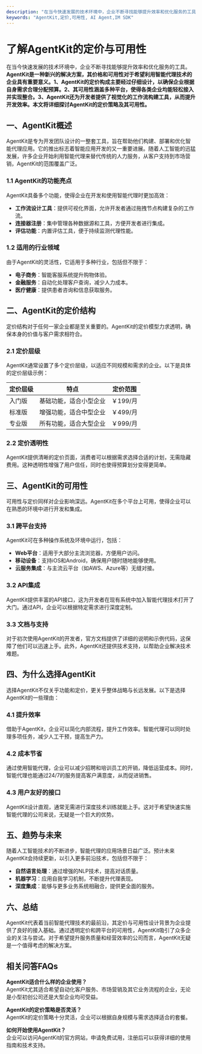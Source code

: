 ```yaml
---
description: "在当今快速发展的技术环境中，企业不断寻找能够提升效率和优化服务的工具。**AgentKit是一种新兴的解决方案，其价格和可用性对于希望利用智能代理技术的企业具有重要意义。1、AgentKit的定价构成主要经过仔细设计，以确保企业根据自身需求合理分配预算。2、其可用性涵盖多种平台，使得各类企业均能轻松接入并实现整合。3、AgentKit还为开发者提供了视觉化的工作流构建工具，从而提升开发效率。本文将详细探讨AgentKit的定价策略及其可用性。**"
keywords: "AgentKit,定价,可用性, AI Agent,IM SDK"
---
```

# 了解AgentKit的定价与可用性

在当今快速发展的技术环境中，企业不断寻找能够提升效率和优化服务的工具。**AgentKit是一种新兴的解决方案，其价格和可用性对于希望利用智能代理技术的企业具有重要意义。1、AgentKit的定价构成主要经过仔细设计，以确保企业根据自身需求合理分配预算。2、其可用性涵盖多种平台，使得各类企业均能轻松接入并实现整合。3、AgentKit还为开发者提供了视觉化的工作流构建工具，从而提升开发效率。本文将详细探讨AgentKit的定价策略及其可用性。**

## 一、AgentKit概述

AgentKit是专为开发团队设计的一整套工具，旨在帮助他们构建、部署和优化智能代理应用。它的推出标志着智能应用开发的又一重要进展。随着人工智能的迅猛发展，许多企业开始利用智能代理来替代传统的人力服务，从客户支持到市场营销，AgentKit的范围覆盖广泛。

### 1.1 AgentKit的功能亮点

AgentKit具备多个功能，使得企业在开发和使用智能代理时更加高效：

- **工作流设计工具**：提供可视化界面，允许开发者通过拖拽节点构建复杂的工作流。
- **连接器注册**：集中管理各种数据源和工具，方便开发者进行集成。
- **评估功能**：内置评估工具，便于持续监测代理性能。

### 1.2 适用的行业领域

由于AgentKit的灵活性，它适用于多种行业，包括但不限于：

- **电子商务**：智能客服系统提升购物体验。
- **金融服务**：自动化处理客户查询，减少人力成本。
- **医疗健康**：提供患者咨询和信息获取服务。

## 二、AgentKit的定价结构

定价结构对于任何一家企业都是至关重要的。AgentKit的定价模型力求透明，确保本身的价值与客户需求相符合。

### 2.1 定价层级

AgentKit通常设置了多个定价层级，以适应不同规模和需求的企业。以下是具体的定价层级示例：

| 定价层级    | 特点                    | 定价范围        |
| ----------- | ----------------------- | --------------- |
| 入门版      | 基础功能，适合小型企业 | ￥199/月        |
| 标准版      | 增强功能，适合中型企业 | ￥499/月        |
| 专业版      | 所有功能，适合大型企业 | ￥999/月        |

### 2.2 定价透明性

AgentKit提供清晰的定价页面，消费者可以根据需求选择合适的计划，无需隐藏费用。这种透明性增强了用户信任，同时也使得预算划分变得更简单。

## 三、AgentKit的可用性

可用性与定价同样对企业影响深远。AgentKit在多个平台上可用，使得企业可以在熟悉的环境中进行开发和集成。

### 3.1 跨平台支持

AgentKit可在多种操作系统及环境中运行，包括：

- **Web平台**：适用于大部分主流浏览器，方便用户访问。
- **移动设备**：支持iOS和Android，确保用户随时随地能够使用。
- **云服务集成**：与主流云平台（如AWS、Azure等）无缝对接。

### 3.2 API集成

AgentKit提供丰富的API接口，这为开发者在现有系统中加入智能代理技术打开了大门。通过API，企业可以根据特定需求进行深度定制。

### 3.3 文档与支持

对于初次使用AgentKit的开发者，官方文档提供了详细的说明和示例代码，这保障了他们可以迅速上手。此外，AgentKit还提供技术支持，以帮助企业解决技术难题。

## 四、为什么选择AgentKit

选择AgentKit不仅关乎功能和定价，更关乎整体战略与长远发展。以下是选择AgentKit的一些理由：

### 4.1 提升效率

借助于AgentKit，企业可以简化内部流程，提升工作效率。智能代理可以同时处理多项任务，减少人工干预，提高生产力。

### 4.2 成本节省

通过使用智能代理，企业可以减少招聘和培训员工的开销，降低运营成本。同时，智能代理也能通过24/7的服务提高客户满意度，从而促进销售。

### 4.3 用户友好的接口

AgentKit设计直观，通常无需进行深度技术训练就能上手。这对于希望快速实施智能代理的公司来说，无疑是一个巨大的优势。

## 五、趋势与未来

随着人工智能技术的不断进步，智能代理的应用场景日益广泛。预计未来AgentKit会持续更新，以引入更多前沿技术，包括但不限于：

- **自然语言处理**：通过增强的NLP技术，提高对话质量。
- **机器学习**：应用自我学习机制，不断提升代理表现。
- **深度集成**：能够与更多业务系统相融合，提供更全面的服务。

## 六、总结

AgentKit代表着当前智能代理技术的最前沿，其定价与可用性设计背景为企业提供了良好的接入基础。通过透明定价和跨平台的可用性，AgentKit吸引了众多企业的关注与尝试。对于希望提升服务质量和经营效率的公司而言，AgentKit无疑是一个值得考虑的解决方案。

## 相关问答FAQs

**AgentKit适合什么样的企业使用？**  
AgentKit尤其适合希望自动化客户服务、市场营销及其它业务流程的企业，无论是小型初创公司还是大型企业均可受益。

**AgentKit的定价策略是否灵活？**  
AgentKit的定价策略十分灵活，企业可以根据自身规模与需求选择适合的套餐。

**如何开始使用AgentKit？**  
企业可以访问AgentKit的官方网站，申请免费试用，注册后可以获得详细的使用指南和技术支持。
